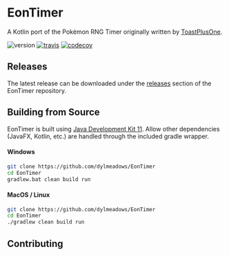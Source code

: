 # EonTimer

A Kotlin port of the Pokémon RNG Timer originally written by
[ToastPlusOne](https://bitbucket.org/ToastPlusOne/eontimer/downloads/).

![version](https://img.shields.io/badge/EonTimer-v2.0.1-blue.svg)
[![travis](https://travis-ci.org/dylmeadows/EonTimer.svg?branch=master)](https://travis-ci.org/dylmeadows/EonTimer)
[![codecov](https://codecov.io/gh/dylmeadows/EonTimer/branch/master/graph/badge.svg)](https://codecov.io/gh/dylmeadows/EonTimer)

## Releases
The latest release can be downloaded under the [releases](https://github.com/dylmeadows/EonTimer/releases) section of the EonTimer repository.

## Building from Source
EonTimer is built using [Java Development Kit 11](https://adoptopenjdk.net/). Allow other dependencies 
(JavaFX, Kotlin, etc.) are handled through the included gradle wrapper.

#### Windows
```bash
git clone https://github.com/dylmeadows/EonTimer
cd EonTimer
gradlew.bat clean build run
```

#### MacOS / Linux
```bash
git clone https://github.com/dylmeadows/EonTimer 
cd EonTimer
./gradlew clean build run
```

## Contributing
